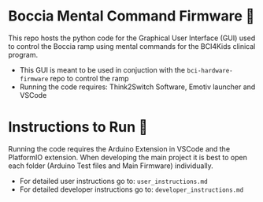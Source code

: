 # Boccia Mental Command Firmware 🧠
This repo hosts the python code for the Graphical User Interface (GUI) used to control the Boccia ramp using mental commands for the BCI4Kids clinical program.
- This GUI is meant to be used in conjuction with the `bci-hardware-firmware` repo to control the ramp
- Running the code requires: Think2Switch Software, Emotiv launcher and VSCode

# Instructions to Run 📃
Running the code requires the Arduino Extension in VSCode and the PlatformIO extension.
When developing the main project it is best to open each folder (Arduino Test files and Main Firmware) individually.

- For detailed user instructions go to: `user_instructions.md`
- For detailed developer instructions go to: `developer_instructions.md`
